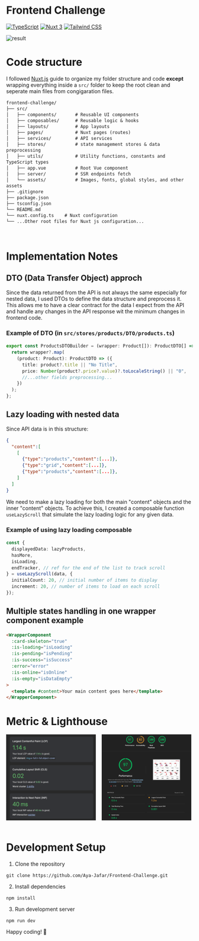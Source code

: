 # Frontend Challenge

[![TypeScript](https://img.shields.io/badge/TypeScript-007ACC?logo=typescript&logoColor=white&style=for-the-badge)](https://www.typescriptlang.org/)
[![Nuxt 3](https://img.shields.io/badge/Nuxt%203-00DC82?logo=nuxt.js&logoColor=white&style=for-the-badge)](https://nuxt.com/)
[![Tailwind CSS](https://img.shields.io/badge/Tailwind%20CSS-06B6D4?logo=tailwindcss&logoColor=white&style=for-the-badge)](https://tailwindcss.com/)

![result](./mockup.png)

# Code structure

I followed [Nuxt.js](https://nuxt.com/docs/guide/directory-structure/nuxt) guide to organize my folder structure and code
**except** wrapping everything inside a `src/` folder to keep the root clean and seperate main files from congigaration files.

```
frontend-challenge/
├── src/
│   ├── components/       # Reusable UI components
│   ├── composables/      # Reusable logic & hooks
│   ├── layouts/          # App layouts
│   ├── pages/            # Nuxt pages (routes)
│   ├── services/         # API services
│   ├── stores/           # state management stores & data preprocessing
│   ├── utils/            # Utility functions, constants and TypeScript types
│   ├── app.vue           # Root Vue component
│   ├── server/           # SSR endpoints fetch
│   └── assets/           # Images, fonts, global styles, and other assets
├── .gitignore
├── package.json
├── tsconfig.json
└── README.md
└── nuxt.config.ts    # Nuxt configuration
└── ...Other root files for Nuxt js configuration...
```

<br/>

# Implementation Notes

## DTO (Data Transfer Object) approch

Since the data returned from the API is not always the same especially for nested data, I used DTOs to define the data structure and preprocess it.
This allows me to have a clear contract for the data I expect from the API and handle any changes in the API response wit the minimum changes in frontend code.

### Example of DTO (in `src/stores/products/DTO/products.ts`)

```typescript
export const ProductsDTOBuilder = (wrapper: Product[]): ProductDTO[] => {
  return wrapper?.map(
    (product: Product): ProductDTO => ({
      title: product?.title || "No Title",
      price: Number(product?.price?.value)?.toLocaleString() || "0",
      //...other fields preprocessing...
    })
  );
};
```

## Lazy loading with nested data

Since API data is in this structure:

```json
{
  "content":[
    [
      {"type":"products","content":[...]},
      {"type":"grid","content":[...]},
      {"type":"products","content":[...]},
    ]
  ]
}
```

We need to make a lazy loading for both the main "content" objects and the inner "content" objects.
To achieve this, I created a composable function `useLazyScroll` that simulate the lazy loading logic for any given data.

### Example of using lazy loading composable

```typescript
const {
  displayedData: lazyProducts,
  hasMore,
  isLoading,
  endTracker, // ref for the end of the list to track scroll
} = useLazyScroll(data, {
  initialCount: 20, // initial number of items to display
  increment: 20, // number of items to load on each scroll
});
```

## Multiple states handling in one wrapper component example

```html
<WrapperComponent
  :card-skeleton="true"
  :is-loading="isLoading"
  :is-pending="isPending"
  :is-success="isSuccess"
  :error="error"
  :is-online="isOnline"
  :is-empty="isDataEmpty"
>
  <template #content>Your main content goes here</template>
</WrapperComponent>
```

# Metric & Lighthouse

<div style="display: flex; gap: 16px;">
  <img src="./metric.png" alt="Metric" width="48%" />
  <img src="./lighthouse.jpg" alt="Lighthouse" width="48%" />
</div>

<br/>

# Development Setup

1. Clone the repository

```shell
git clone https://github.com/Aya-Jafar/Frontend-Challenge.git
```

2. Install dependencies

```shell
npm install
```

3. Run development server

```shell
npm run dev
```

Happy coding! 🚀
